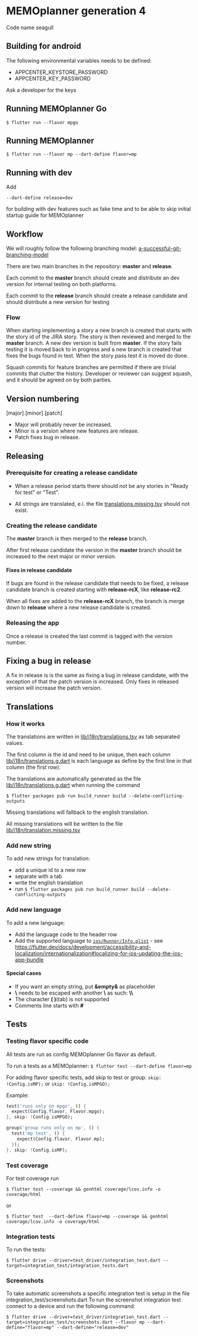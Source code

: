 # MEMOplanner generation 4

Code name seagull

## Building for android

The following environmental variables needs to be defined:

- APPCENTER_KEYSTORE_PASSWORD
- APPCENTER_KEY_PASSWORD

Ask a developer for the keys

## Running MEMOplanner Go

`$ flutter run --flavor mpgo`

## Running MEMOplanner

`$ flutter run --flavor mp --dart-define flavor=mp`

## Running with dev

Add

`--dart-define release=dev`

for building with dev features such as fake time and to be able to skip initial startup guide for MEMOplanner

## Workflow

We will roughly follow the following branching model: [a-successful-git-branching-model](https://nvie.com/posts/a-successful-git-branching-model/)

There are two main branches in the repository: **master** and **release**.

Each commit to the **master** branch should create and distribute an dev version for internal testing on both platforms.

Each commit to the **release** branch should create a release candidate and should distribute a new version for testing

### Flow

When starting implementing a story a new branch is created that starts with the story id of the JIRA story. The story is then reviewed and merged to the **master** branch. A new dev version is built from **master**. If the story fails testing it is moved back to in progress and a new branch is created that fixes the bugs found in test. When the story pass test it is moved do done.

Squash commits for feature branches are permitted if there are trivial commits that clutter the history. Developer or reviewer can suggest squash, and it should be agreed on by both parties.

## Version numbering

[major].[minor].[patch]

- Major will probably never be increased.
- Minor is a version where new features are release.
- Patch fixes bug in release.

## Releasing

### Prerequisite for creating a release candidate

- When a release period starts there should not be any stories in "Ready for test" or "Test".

- All strings are translated, e.i. the file [translations.missing.tsv](https://github.com/abilia/seagull/blob/master/lib/i18n/translations.missing.tsv) should not exist.

### Creating the release candidate

The **master** branch is then merged to the **release** branch.

After first release candidate the version in the **master** branch should be increased to the next major or minor version.

#### Fixes in release candidate

If bugs are found in the release candidate that needs to be fixed, a release candidate branch is created starting with **release-rcX**, like **release-rc2**.

When all fixes are added to the **release-rcX** branch, the branch is merge down to **release** where a new release candidate is created.

### Releasing the app

Once a release is created the last commit is tagged with the version number.

## Fixing a bug in release

A fix in release is is the same as fixing a bug in release candidate, with the exception of that the patch version is increased. Only fixes in released version will increase the patch version.

## Translations

### How it works

The translations are written in [lib/i18n/translations.tsv](https://github.com/abilia/seagull/blob/master/lib/i18n/translations.tsv) as tab separated values.

The first column is the id and need to be unique, then each column [lib/i18n/translations.g.dart](https://github.com/abilia/seagull/blob/master/lib/i18n/translations.g.dart) is each language as define by the first line in that column (the first row).

The translations are automatically generated as the file [lib/i18n/translations.g.dart](https://github.com/abilia/seagull/blob/master/lib/i18n/translations.g.dart) when running the command  

`$ flutter packages pub run build_runner build --delete-conflicting-outputs`

Missing translations will fallback to the english translation.

All missing translations will be written to the file [lib/i18n/translation.missing.tsv](https://github.com/abilia/seagull/blob/master/lib/i18n/translations.missing.tsv)

### Add new string

To add new strings for translation:

- add a unique id to a new row
- separate with a tab
- write the english translation
- run `$ flutter packages pub run build_runner build --delete-conflicting-outputs`

### Add new language

To add a new language:

- Add the language code to the header row
- Add the supported language to [`ios/Runner/Info.plist`](https://github.com/abilia/seagull/blob/master/ios/Runner/Info.plist) - see <https://flutter.dev/docs/development/accessibility-and-localization/internationalization#localizing-for-ios-updating-the-ios-app-bundle>

#### Special cases

- If you want an empty string, put **&empty&** as placeholder
- **\\** needs to be escaped with another **\\** as such: **\\\\**
- The character **( )**(tab) is not supported
- Comments line starts with **#**

## Tests

### Testing flavor specific code

All tests are run as config MEMOplanner Go flavor as default.

To run a tests as a MEMOplanner:
`$ flutter test --dart-define flavor=mp`

For adding flavor specific tests, add skip to test or group: `skip: !Config.isMP);` or `skip: !Config.isMPGO);`

Example:

```dart
test('runs only on mpgo', () {
  expect(Config.flavor, Flavor.mpgo);
}, skip: !Config.isMPGO);

group('group runs only on mp', () {
  test('mp test', () {
    expect(Config.flavor, Flavor.mp);
  });
}, skip: !Config.isMP);
```

### Test coverage

For test coverage run

`$ flutter test --coverage && genhtml coverage/lcov.info -o coverage/html`

or

`$ flutter test  --dart-define flavor=mp --coverage && genhtml coverage/lcov.info -o coverage/html`

### Integration tests

To run the tests:

`$ flutter drive --driver=test_driver/integration_test.dart --target=integration_test/integration_tests.dart`

### Screenshots
To take automatic screenshots a specific integration test is setup in the file integration_test/screenshots.dart
To run the screenshot integration test connect to a device and run the following command:

`$ flutter drive --driver=test_driver/integration_test.dart --target=integration_test/screenshots.dart --flavor mp --dart-define="flavor=mp" --dart-define="release=dev"`